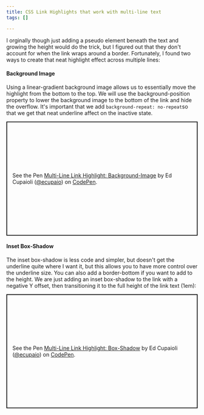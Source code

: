 ```yaml
---
title: CSS Link Highlights that work with multi-line text
tags: []

---
```

I orginally though just adding a pseudo element beneath the text and growing the height would do the trick, but I figured out that they don't account for when the link wraps around a border. Fortunately, I found two ways to create that neat highlight effect across multiple lines:

#### Background Image

Using a linear-gradient background image allows us to essentially move the highlight from the bottom to the top. We will use the background-position property to lower the background image to the bottom of the link and hide the overflow. It's important that we add `background-repeat: no-repeat`so that we get that neat underline affect on the inactive state.

<p class="codepen" data-height="300" data-theme-id="20092" data-default-tab="css,result" data-user="ecupaio" data-slug-hash="gJrKvP" data-preview="true" style="height: 300px; box-sizing: border-box; display: flex; align-items: center; justify-content: center; border: 2px solid; margin: 1em 0; padding: 1em;" data-pen-title="Multi-Line Link  Highlight: Background-Image">
<span>See the Pen <a href="https://codepen.io/ecupaio/pen/gJrKvP/">
Multi-Line Link  Highlight: Background-Image</a> by Ed Cupaioli (<a href="https://codepen.io/ecupaio">@ecupaio</a>)
on <a href="https://codepen.io">CodePen</a>.</span>
</p>
<script async src="https://static.codepen.io/assets/embed/ei.js"></script>

#### Inset Box-Shadow

The inset box-shadow is less code and simpler, but doesn't get the underline quite where I want it, but this allows you to have more control over the underline size. You can also add a border-bottom if you want to add to the height. We are just adding an inset box-shadow to the link with a negative Y offset, then transitioning it to the full height of the link text (1em):
<p class="codepen" data-height="300" data-theme-id="20092" data-default-tab="css,result" data-user="ecupaio" data-slug-hash="WBwKbd" data-preview="true" style="height: 300px; box-sizing: border-box; display: flex; align-items: center; justify-content: center; border: 2px solid; margin: 1em 0; padding: 1em;" data-pen-title="Multi-Line Link  Highlight: Box-Shadow">
  <span>See the Pen <a href="https://codepen.io/ecupaio/pen/WBwKbd/">
  Multi-Line Link  Highlight: Box-Shadow</a> by Ed Cupaioli (<a href="https://codepen.io/ecupaio">@ecupaio</a>)
  on <a href="https://codepen.io">CodePen</a>.</span>
</p>
<script async src="https://static.codepen.io/assets/embed/ei.js"></script>